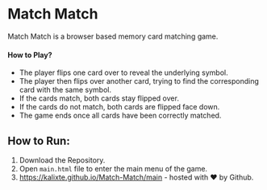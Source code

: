 # Match Match

Match Match is a browser based memory card matching game.

#### How to Play?

* The player flips one card over to reveal the underlying symbol.
* The player then flips over another card, trying to find the corresponding card with the same symbol.
* If the cards match, both cards stay flipped over.
* If the cards do not match, both cards are flipped face down.
* The game ends once all cards have been correctly matched.


## How to Run:

1. Download the Repository.
2. Open `main.html` file to enter the main menu of the game.
3. https://kalixte.github.io/Match-Match/main - hosted with ♥ by Github.
